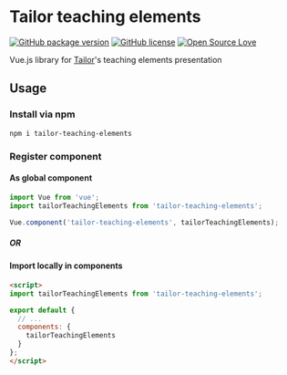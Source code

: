 # Tailor teaching elements
[![GitHub package version](https://img.shields.io/npm/v/tailor-teaching-elements.svg)](https://www.npmjs.com/package/tailor-teaching-elements)
[![GitHub license](https://img.shields.io/github/license/ExtensionEngine/tailor-teaching-elements.svg)](https://github.com/ExtensionEngine/tailor-teaching-elements/blob/master/LICENSE)
[![Open Source Love](https://badges.frapsoft.com/os/v2/open-source.svg?v=102)](https://github.com/ellerbrock/open-source-badge/)

Vue.js library for [Tailor](https://github.com/ExtensionEngine/tailor)'s teaching elements presentation

## Usage

### Install via npm
`npm i tailor-teaching-elements`

### Register component
#### As global component
```js
import Vue from 'vue';
import tailorTeachingElements from 'tailor-teaching-elements';

Vue.component('tailor-teaching-elements', tailorTeachingElements);
```
##### OR

#### Import locally in components
```html
<script>
import tailorTeachingElements from 'tailor-teaching-elements';

export default {
  // ...
  components: {
    tailorTeachingElements
  }
};
</script>
```
